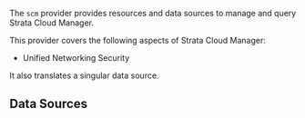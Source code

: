 The `scm` provider provides resources and data sources to manage and query Strata Cloud Manager.

This provider covers the following aspects of Strata Cloud Manager:
* Unified Networking Security

It also translates a singular data source.

## Data Sources

